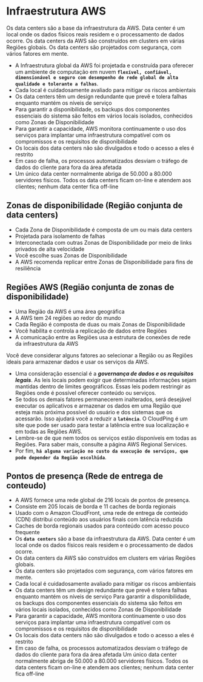 # Infraestrutura AWS

Os data centers são a base da infraestrutura da AWS. Data center é um local onde os dados físicos reais residem e o processamento de dados ocorre. Os data centers da AWS são construídos em clusters em várias Regiões globais.
Os data centers são projetados com segurança, com vários fatores em mente.

- A Infraestrutura global da AWS foi projetada e construída para oferecer um ambiente de computação em nuvem **`flexível, confiável, dimensionável e seguro com desempenho de rede global de alta qualidade e tolerante a falhas`**.
- Cada local é cuidadosamente avaliado para mitigar os riscos ambientais
- Os data centers têm um design redundante que prevê e tolera falhas enquanto mantém os níveis de serviço
- Para garantir a disponibilidade, os backups dos componentes essenciais do sistema são feitos em vários locais isolados, conhecidos como Zonas de Disponibilidade
- Para garantir a capacidade, AWS monitora continuamente o uso dos serviços para implantar uma infraestrutura compatível com os compromissos e os requisitos de disponibilidade
- Os locais dos data centers não são divulgados e todo o acesso a eles é restrito
- Em caso de falha, os processos automatizados desviam o tráfego de dados do cliente para fora da área afetada
- Um único data center normalmente abriga de 50.000 a 80.000 servidores físicos. Todos os data centers ficam on-line e atendem aos clientes; nenhum data center fica off-line

## **Zonas de disponibilidade** (Região conjunta de data centers)

- Cada Zona de Disponibilidade é composta de um ou mais data centers
- Projetada para isolamento de falhas
- Interconectada com outras Zonas de Disponibilidade por meio de links privados de alta velocidade
- Você escolhe suas Zonas de Disponibilidade
- A AWS recomenda replicar entre Zonas de Disponibilidade para fins de resiliência

## **Regiões AWS** (Região conjunta de zonas de disponibilidade)

- Uma Região da AWS é uma área geográfica
- A AWS tem 24 regiões ao redor do mundo
- Cada Região é composta de duas ou mais Zonas de Disponibilidade
- Você habilita e controla a replicação de dados entre Regiões
- A comunicação entre as Regiões usa a estrutura de conexões de rede da infraestrutura da AWS

Você deve considerar alguns fatores ao selecionar a Região ou as Regiões ideais para armazenar dados e usar os serviços da AWS.

- Uma consideração essencial é a **_governança de dados e os requisitos legais_**. As leis locais podem exigir que determinadas informações sejam mantidas dentro de limites geográficos. Essas leis podem restringir as Regiões onde é possível oferecer conteúdo ou serviços.
- Se todos os demais fatores permanecerem inalterados, será desejável executar os aplicativos e armazenar os dados em uma Região que esteja mais próxima possível do usuário e dos sistemas que os acessarão. Isso ajudará você a reduzir a **`latência`**. O CloudPing é um site que pode ser usado para testar a latência entre sua localização e em todas as Regiões AWS.
- Lembre-se de que nem todos os serviços estão disponíveis em todas as Regiões. Para saber mais, consulte a página AWS Regional Services.
- Por fim, **`há alguma variação no custo da execução de serviços, que pode depender da Região escolhida`**.

## **Pontos de presença** (Rede de entrega de conteudo)

- A AWS fornece uma rede global de 216 locais de pontos de presença.
- Consiste em 205 locais de borda e 11 caches de borda regionais
- Usado com o Amazon CloudFront, uma rede de entrega de conteúdo (CDN) distribui conteúdo aos usuários finais com latência reduzida
- Caches de borda regionais usados para conteúdo com acesso pouco frequente
- Os **`data centers`** são a base da infraestrutura da AWS. Data center é um local onde os dados físicos reais residem e o processamento de dados ocorre.
- Os data centers da AWS são construídos em clusters em várias Regiões globais.
- Os data centers são projetados com segurança, com vários fatores em mente.
- Cada local é cuidadosamente avaliado para mitigar os riscos ambientais
- Os data centers têm um design redundante que prevê e tolera falhas enquanto mantém os níveis de serviço
  Para garantir a disponibilidade, os backups dos componentes essenciais do sistema são feitos em vários locais isolados, conhecidos como Zonas de Disponibilidade
- Para garantir a capacidade, AWS monitora continuamente o uso dos serviços para implantar uma infraestrutura compatível com os compromissos e os requisitos de disponibilidade
- Os locais dos data centers não são divulgados e todo o acesso a eles é restrito
- Em caso de falha, os processos automatizados desviam o tráfego de dados do cliente para fora da área afetada
  Um único data center normalmente abriga de 50.000 a 80.000 servidores físicos. Todos os data centers ficam on-line e atendem aos clientes; nenhum data center fica off-line
